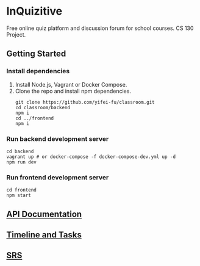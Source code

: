 # InQuizitive
Free online quiz platform and discussion forum for school courses.
CS 130 Project.

## Getting Started
### Install dependencies

1. Install Node.js, Vagrant or Docker Compose.
2. Clone the repo and install npm dependencies.
    ```
    git clone https://github.com/yifei-fu/classroom.git
    cd classroom/backend
    npm i
    cd ../frontend
    npm i
    ```
### Run backend development server
```
cd backend
vagrant up # or docker-compose -f docker-compose-dev.yml up -d
npm run dev
```
### Run frontend development server
```
cd frontend
npm start
```

## [API Documentation](https://app.swaggerhub.com/apis-docs/yifei-fu/InQuizitive/1.0.0-oas3)

## [Timeline and Tasks](https://docs.google.com/document/d/13QpObOzFn0rKsbBrVQOv_873EKAa_8NI9OvTfaztwQE/edit?usp=sharing)
## [SRS](https://docs.google.com/document/d/1ZrXsY_le5oime8KeewqWVokLBwkKAcA4H4CdF8Wg2PU/edit?usp=sharing)
